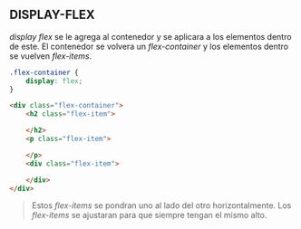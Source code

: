 ## DISPLAY-FLEX

*display flex* se le agrega al contenedor y se aplicara a los elementos dentro de este. El contenedor se volvera un *flex-container* y los elementos dentro se vuelven *flex-items*.

```css
.flex-container {
    display: flex;
}
```

```html
<div class="flex-container">
    <h2 class="flex-item">

    </h2>
    <p class="flex-item">

    </p>
    <div class="flex-item">

    </div>
</div>
```

>Estos *flex-items* se pondran uno al lado del otro horizontalmente. Los *flex-items* se ajustaran para que siempre tengan el mismo alto.